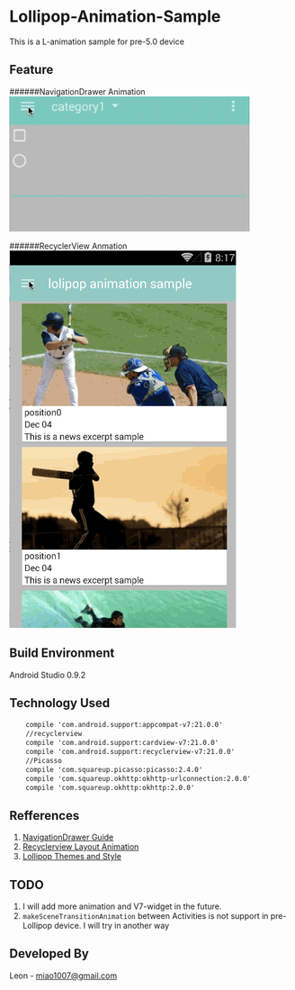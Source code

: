 Lollipop-Animation-Sample
=====================

This is a L-animation sample for pre-5.0 device


Feature
-------------
######NavigationDrawer Animation
![Image](NavigationDrawer.gif)

######RecyclerView Anmation
![Image](recyclerview-anim.gif)

Build Environment
-------------
Android Studio 0.9.2

Technology Used
-------------
```
    compile 'com.android.support:appcompat-v7:21.0.0'
    //recyclerview
    compile 'com.android.support:cardview-v7:21.0.0'
    compile 'com.android.support:recyclerview-v7:21.0.0'
    //Picasso
    compile 'com.squareup.picasso:picasso:2.4.0'
    compile 'com.squareup.okhttp:okhttp-urlconnection:2.0.0'
    compile 'com.squareup.okhttp:okhttp:2.0.0'
``` 

Refferences
-------------
1. [NavigationDrawer Guide](http://blog.mosil.biz/2014/10/navigation-drawer-on-toolbar/)
2. [Recyclerview Layout Animation](https://github.com/mikepenz/Android-LollipopShowcase)
3. [Lollipop Themes and Style](http://antonioleiva.com/material-design-everywhere/)

TODO
-------------
1. I will add more animation and V7-widget in the future.
2. `makeSceneTransitionAnimation` between Activities is not support in pre-Lollipop device. I will try in another way

Developed By
-------------
Leon - miao1007@gmail.com